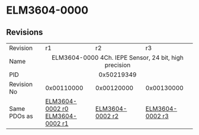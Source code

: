 # ELM3604-0000

## Revisions
<table>
<tr>
<td>Revision</td>
<td>r1</td>
<td>r2</td>
<td>r3</td>
</tr>
<tr>
<td>Name</td>
<td colspan=3 align="center">ELM3604-0000 4Ch. IEPE Sensor, 24 bit, high precision</td>
</tr>
<tr>
<td>PID</td>
<td colspan=3 align="center">0x50219349</td>
</tr>
<tr>
<td>Revision No</td>
<td>0x00110000</td>
<td>0x00120000</td>
<td>0x00130000</td>
</tr>
<tr>
<td>Same PDOs as</td>
<td><a href="ELM3604-0002.md">ELM3604-0002 r0</a><br/><a href="ELM3604-0002.md">ELM3604-0002 r1</a></td>
<td><a href="ELM3604-0002.md">ELM3604-0002 r2</a></td>
<td><a href="ELM3604-0002.md">ELM3604-0002 r3</a></td>
</tr>
</table>

